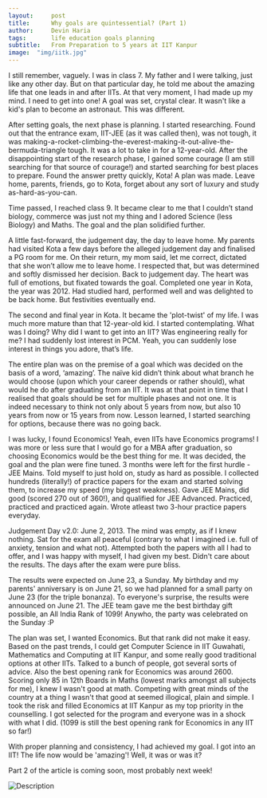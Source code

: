 ```yaml
---
layout:     post
title:      Why goals are quintessential? (Part 1)
author:     Devin Haria
tags: 		life education goals planning
subtitle:  	From Preparation to 5 years at IIT Kanpur
image:  "img/iitk.jpg"  
---
```

<!-- Start Writing Below in Markdown -->

I still remember, vaguely. I was in class 7. My father and I were talking, just like any other day. But on that particular day, he told me about the amazing life that one leads in and after IITs. At that very moment, I had made up my mind. I need to get into one! A goal was set, crystal clear. It wasn't like a kid's plan to become an astronaut. This was different. 

After setting goals, the next phase is planning. I started researching. Found out that the entrance exam, IIT-JEE (as it was called then), was not tough, it was making-a-rocket-climbing-the-everest-making-it-out-alive-the-bermuda-triangle tough. It was a lot to take in for a 12-year-old. After the disappointing start of the research phase, I gained some courage (I am still searching for that source of courage!) and started searching for best places to prepare. Found the answer pretty quickly, Kota! A plan was made. Leave home, parents, friends, go to Kota, forget about any sort of luxury and study as-hard-as-you-can. 

Time passed, I reached class 9. It became clear to me that I couldn’t stand biology, commerce was just not my thing and I adored Science (less Biology) and Maths. The goal and the plan solidified further. 

A little fast-forward, the judgement day, the day to leave home. My parents had visited Kota a few days before the alleged judgement day and finalised a PG room for me. On their return, my mom said, let me correct, dictated that she won’t allow me to leave home. I respected that, but was determined and softly dismissed her decision. Back to judgement day. The heart was full of emotions, but fixated towards the goal. Completed one year in Kota, the year was 2012. Had studied hard, performed well and was delighted to be back home. But festivities eventually end. 

The second and final year in Kota. It became the 'plot-twist' of my life. I was much more mature than that 12-year-old kid. I started contemplating. What was I doing? Why did I want to get into an IIT? Was engineering really for me? I had suddenly lost interest in PCM. Yeah, you can suddenly lose interest in things you adore, that’s life. 

The entire plan was on the premise of a goal which was decided on the basis of a word, ‘amazing’. The naïve kid didn’t think about what branch he would choose (upon which your career depends or rather should), what would he do after graduating from an IIT. It was at that point in time that I realised that goals should be set for multiple phases and not one. It is indeed necessary to think not only about 5 years from now, but also 10 years from now or 15 years from now. Lesson learned, I started searching for options, because there was no going back. 

I was lucky, I found Economics! Yeah, even IITs have Economics programs! I was more or less sure that I would go for a MBA after graduation, so choosing Economics would be the best thing for me. It was decided, the goal and the plan were fine tuned. 3 months were left for the first hurdle - JEE Mains. Told myself to just hold on, study as hard as possible. I collected hundreds (literally!) of practice papers for the exam and started solving them, to increase my speed (my biggest weakness). Gave JEE Mains, did good (scored 270 out of 360!), and qualified for JEE Advanced. Practiced, practiced and practiced again. Wrote atleast two 3-hour practice papers everyday. 

Judgement Day v2.0: June 2, 2013. The mind was empty, as if I knew nothing. Sat for the exam all peaceful (contrary to what I imagined i.e. full of anxiety, tension and what not). Attempted both the papers with all I had to offer, and I was happy with myself, I had given my best. Didn't care about the results. The days after the exam were pure bliss. 

The results were expected on June 23, a Sunday. My birthday and my parents' anniversary is on June 21, so we had planned for a small party on June 23 (for the triple bonanza). To everyone's surprise, the results were announced on June 21. The JEE team gave me the best birthday gift possible, an All India Rank of 1099! Anywho, the party was celebrated on the Sunday :P

The plan was set, I wanted Economics. But that rank did not make it easy. Based on the past trends, I could get Computer Science in IIT Guwahati, Mathematics and Computing at IIT Kanpur, and some really good traditional options at other IITs. Talked to a bunch of people, got several sorts of advice. Also the best opening rank for Economics was around 2600. Scoring only 85 in 12th Boards in Maths (lowest marks amongst all subjects for me), I knew I wasn't good at math. Competing with great minds of the country at a thing I wasn't that good at seemed illogical, plain and simple. I took the risk and filled Economics at IIT Kanpur as my top priority in the counselling. I got selected for the program and everyone was in a shock with what I did. (1099 is still the best opening rank for Economics in any IIT so far!)

With proper planning and consistency, I had achieved my goal. I got into an IIT! The life now would be 'amazing'! Well, it was or was it?

Part 2 of the article is coming soon, most probably next week!

![Description](http://devinharia.github.io/blog/img/iitk.jpg)
